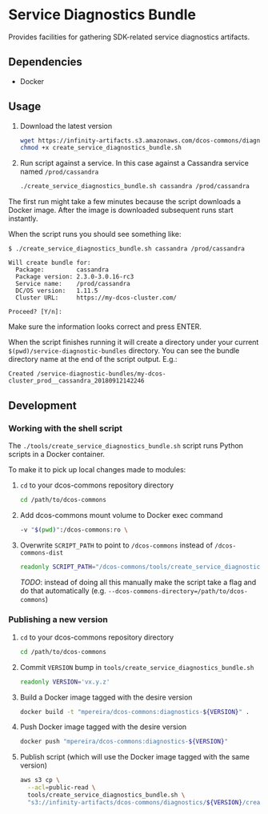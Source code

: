 # Service Diagnostics Bundle

Provides facilities for gathering SDK-related service diagnostics artifacts.

## Dependencies
- Docker

## Usage

1. Download the latest version

   ```bash
   wget https://infinity-artifacts.s3.amazonaws.com/dcos-commons/diagnostics/v0.1.0/create_service_diagnostics_bundle.sh
   chmod +x create_service_diagnostics_bundle.sh
   ```

1. Run script against a service. In this case against a Cassandra service named `/prod/cassandra`

   ```bash
   ./create_service_diagnostics_bundle.sh cassandra /prod/cassandra
   ```

The first run might take a few minutes because the script downloads a Docker image. After the image is downloaded
subsequent runs start instantly.

When the script runs you should see something like:
```
$ ./create_service_diagnostics_bundle.sh cassandra /prod/cassandra

Will create bundle for:
  Package:         cassandra
  Package version: 2.3.0-3.0.16-rc3
  Service name:    /prod/cassandra
  DC/OS version:   1.11.5
  Cluster URL:     https://my-dcos-cluster.com/

Proceed? [Y/n]:
```

Make sure the information looks correct and press ENTER.

When the script finishes running it will create a directory under your current `$(pwd)/service-diagnostic-bundles`
directory. You can see the bundle directory name at the end of the script output. E.g.:
```
Created /service-diagnostic-bundles/my-dcos-cluster_prod__cassandra_20180912142246
```

## Development

### Working with the shell script
The `./tools/create_service_diagnostics_bundle.sh` script runs Python scripts in a Docker container.

To make it to pick up local changes made to modules:

1. `cd` to your dcos-commons repository directory

   ```bash
   cd /path/to/dcos-commons
   ```

1. Add dcos-commons mount volume to Docker exec command

   ```bash
   -v "$(pwd)":/dcos-commons:ro \
   ```

1. Overwrite `SCRIPT_PATH` to point to `/dcos-commons` instead of `/dcos-commons-dist`

   ```bash
   readonly SCRIPT_PATH="/dcos-commons/tools/create_service_diagnostics_bundle.py"
   ```

   *TODO*: instead of doing all this manually make the script take a flag and do that automatically (e.g.
   `--dcos-commons-directory=/path/to/dcos-commons`)

### Publishing a new version

1. `cd` to your dcos-commons repository directory

   ```bash
   cd /path/to/dcos-commons
   ```

1. Commit `VERSION` bump in `tools/create_service_diagnostics_bundle.sh`

   ```bash
   readonly VERSION='vx.y.z'
   ```

1. Build a Docker image tagged with the desire version

   ```bash
   docker build -t "mpereira/dcos-commons:diagnostics-${VERSION}" .
   ```

1. Push Docker image tagged with the desire version

   ```bash
   docker push "mpereira/dcos-commons:diagnostics-${VERSION}"
   ```

1. Publish script (which will use the Docker image tagged with the same version)

   ```bash
   aws s3 cp \
     --acl=public-read \
     tools/create_service_diagnostics_bundle.sh \
     "s3://infinity-artifacts/dcos-commons/diagnostics/${VERSION}/create_service_diagnostics_bundle.sh"
   ```
